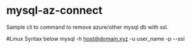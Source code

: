 # mysql-az-connect
Sample cli to command to remove azure/other mysql db with ssl.

#Linux Syntax below
mysql -h host@domain.xyz -u user_name -p --ssl 
